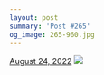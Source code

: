 ```yaml
---
layout: post
summary: 'Post #265'
og_image: 265-960.jpg
---
```


<p>
  <time>
    <a href="/265">August 24, 2022</a>
  </time>
  <a href="/265">
    <img src="{{ site.assets_url }}/265-480.jpg" srcset="{{ site.assets_url }}/265-240.jpg 240w, {{ site.assets_url }}/265-480.jpg 480w, {{ site.assets_url }}/265-720.jpg 720w, {{ site.assets_url }}/265-960.jpg 960w" sizes="(min-width: 700px) 50vw, calc(100vw - 2rem)" />
  </a>
</p>
